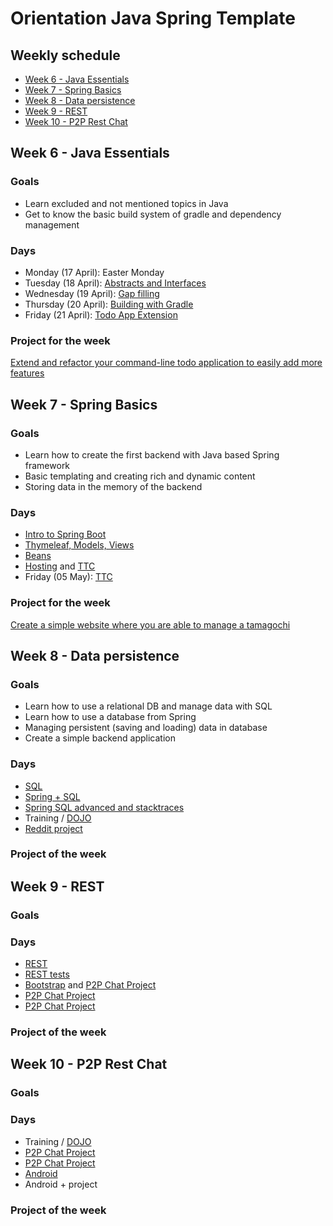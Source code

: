 # Orientation Java Spring Template

## Weekly schedule
 -  [Week 6 - Java Essentials](#week-6---java-essentials)
 -  [Week 7 - Spring Basics](#week-7---spring-basics)
 -  [Week 8 - Data persistence](#week-8---data-persistence)
 -  [Week 9 - REST](#week-9---rest)
 -  [Week 10 - P2P Rest Chat](#week-10---p2p-rest-chat)

## Week 6 - Java Essentials

### Goals
- Learn excluded and not mentioned topics in Java
- Get to know the basic build system of gradle and dependency management

### Days
- Monday (17 April): Easter Monday
- Tuesday (18 April): [Abstracts and Interfaces](https://github.com/greenfox-academy/teaching-materials/tree/master/workshop/java-interfaces)
- Wednesday (19 April): [Gap filling](https://github.com/greenfox-academy/teaching-materials/tree/master/workshop/java-gap-filler-day)
- Thursday (20 April): [Building with Gradle](https://github.com/greenfox-academy/teaching-materials/tree/master/workshop/gradle-and-build)
- Friday (21 April): [Todo App Extension](https://github.com/greenfox-academy/teaching-materials/blob/master/projects/todo-extension/java.md)

### Project for the week
[Extend and refactor your command-line todo application to easily add more features](https://github.com/greenfox-academy/teaching-materials/blob/master/projects/todo-extension/java.md)

## Week 7 - Spring Basics

### Goals
- Learn how to create the first backend with Java based Spring framework
- Basic templating and creating rich and dynamic content
- Storing data in the memory of the backend

### Days
- [Intro to Spring Boot](https://github.com/greenfox-academy/teaching-materials/tree/master/workshop/java-spring-intro)
- [Thymeleaf, Models, Views](https://github.com/greenfox-academy/teaching-materials/tree/suvi-thymeleaf/workshop/java-thymeleaf)
- [Beans](https://github.com/greenfox-academy/teaching-materials/tree/master/workshop/java-beans)
- [Hosting](https://github.com/greenfox-academy/teaching-materials/tree/master/workshop/hosting) and [TTC](https://github.com/greenfox-academy/teaching-materials/tree/master/project/programmer-fox-club)
- Friday (05 May): [TTC](https://github.com/greenfox-academy/teaching-materials/tree/master/project/programmer-fox-club)

### Project for the week
[Create a simple website where you are able to manage a tamagochi](https://github.com/greenfox-academy/teaching-materials/tree/master/project/programmer-fox-club)


## Week 8 - Data persistence

### Goals
- Learn how to use a relational DB and manage data with SQL
- Learn how to use a database from Spring
- Managing persistent (saving and loading) data in database
- Create a simple backend application

### Days
- [SQL](https://github.com/greenfox-academy/teaching-materials/tree/master/workshop/sql-basics/1-plain)
- [Spring + SQL](https://github.com/greenfox-academy/teaching-materials/tree/master/workshop/java-spring-jpa)
- [Spring SQL advanced and stacktraces](https://github.com/greenfox-academy/teaching-materials/tree/master/workshop/java-jpa-advanced)
- Training / [DOJO](https://github.com/greenfox-academy/teaching-materials/tree/master/dojo/poker-kata)
- [Reddit project](https://github.com/greenfox-academy/teaching-materials/tree/master/project/reddit/java.md)

### Project of the week


## Week 9 - REST

### Goals

### Days
- [REST](https://github.com/greenfox-academy/teaching-materials/blob/master/workshop/rest-backend/java.md)
- [REST tests](https://github.com/greenfox-academy/teaching-materials/tree/master/workshop/java-spring-rest-test)
- [Bootstrap](https://github.com/greenfox-academy/teaching-materials/tree/master/workshop/bootstrap) and [P2P Chat Project](https://github.com/greenfox-academy/teaching-materials/blob/master/project/p2p-chat/README.md)
- [P2P Chat Project](https://github.com/greenfox-academy/teaching-materials/blob/master/project/p2p-chat/README.md)
- [P2P Chat Project](https://github.com/greenfox-academy/teaching-materials/blob/master/project/p2p-chat/README.md)

### Project of the week


## Week 10 - P2P Rest Chat

### Goals

### Days
- Training / [DOJO](https://github.com/greenfox-academy/teaching-materials/tree/master/dojo/tennis-game)
- [P2P Chat Project](https://github.com/greenfox-academy/teaching-materials/blob/master/project/p2p-chat/README.md)
- [P2P Chat Project](https://github.com/greenfox-academy/teaching-materials/blob/master/project/p2p-chat/README.md)
- [Android](https://github.com/greenfox-academy/teaching-materials/blob/master/workshop/android/README.md)
- Android + project

### Project of the week
